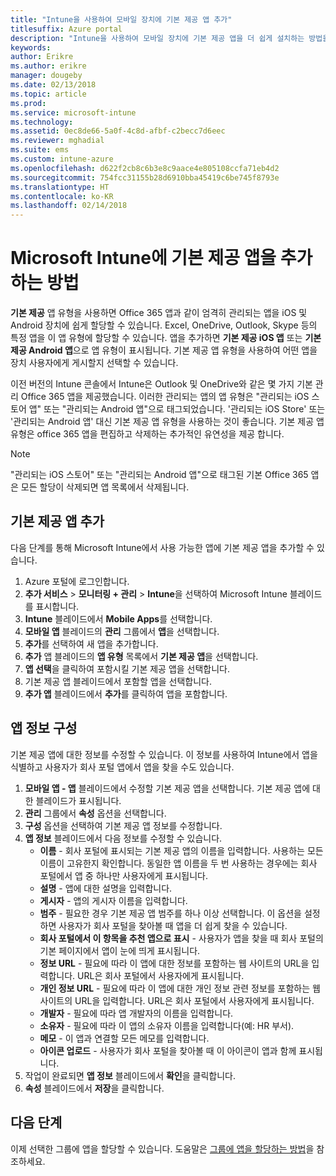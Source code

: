 ```yaml
---
title: "Intune을 사용하여 모바일 장치에 기본 제공 앱 추가"
titlesuffix: Azure portal
description: "Intune을 사용하여 모바일 장치에 기본 제공 앱을 더 쉽게 설치하는 방법을 알아봅니다."
keywords: 
author: Erikre
ms.author: erikre
manager: dougeby
ms.date: 02/13/2018
ms.topic: article
ms.prod: 
ms.service: microsoft-intune
ms.technology: 
ms.assetid: 0ec8de66-5a0f-4c8d-afbf-c2becc7d6eec
ms.reviewer: mghadial
ms.suite: ems
ms.custom: intune-azure
ms.openlocfilehash: d622f2cb8c6b3e8c9aace4e805108ccfa71eb4d2
ms.sourcegitcommit: 754fcc31155b28d6910bba45419c6be745f8793e
ms.translationtype: HT
ms.contentlocale: ko-KR
ms.lasthandoff: 02/14/2018
---
```

# <a name="how-to-add-built-in-apps-to-microsoft-intune"></a>Microsoft Intune에 기본 제공 앱을 추가하는 방법

**기본 제공** 앱 유형을 사용하면 Office 365 앱과 같이 엄격히 관리되는 앱을 iOS 및 Android 장치에 쉽게 할당할 수 있습니다. Excel, OneDrive, Outlook, Skype 등의 특정 앱을 이 앱 유형에 할당할 수 있습니다. 앱을 추가하면 **기본 제공 iOS 앱** 또는 **기본 제공 Android 앱**으로 앱 유형이 표시됩니다. 기본 제공 앱 유형을 사용하여 어떤 앱을 장치 사용자에게 게시할지 선택할 수 있습니다.

 이전 버전의 Intune 콘솔에서 Intune은 Outlook 및 OneDrive와 같은 몇 가지 기본 관리 Office 365 앱을 제공했습니다. 이러한 관리되는 앱의 앱 유형은 "관리되는 iOS 스토어 앱" 또는 "관리되는 Android 앱"으로 태그되었습니다. '관리되는 iOS Store' 또는 '관리되는 Android 앱' 대신 기본 제공 앱 유형을 사용하는 것이 좋습니다. 기본 제공 앱 유형은 office 365 앱을 편집하고 삭제하는 추가적인 유연성을 제공 합니다.

>[!NOTE]
>"관리되는 iOS 스토어" 또는 "관리되는 Android 앱"으로 태그된 기본 Office 365 앱은 모든 할당이 삭제되면 앱 목록에서 삭제됩니다.

## <a name="add-built-in-app"></a>기본 제공 앱 추가

다음 단계를 통해 Microsoft Intune에서 사용 가능한 앱에 기본 제공 앱을 추가할 수 있습니다.
1.  Azure 포털에 로그인합니다.
2.  **추가 서비스** > **모니터링 + 관리** > **Intune**을 선택하여 Microsoft Intune 블레이드를 표시합니다.
3.  **Intune** 블레이드에서 **Mobile Apps**를 선택합니다.
4.  **모바일 앱** 블레이드의 **관리** 그룹에서 **앱**을 선택합니다.
5.  **추가**를 선택하여 새 앱을 추가합니다.
6.  **추가** 앱 블레이드의 **앱 유형** 목록에서 **기본 제공 앱**을 선택합니다.
7.  **앱 선택**을 클릭하여 포함시킬 기본 제공 앱을 선택합니다.
8.  기본 제공 앱 블레이드에서 포함할 앱을 선택합니다.
9.  **추가 앱** 블레이드에서 **추가**를 클릭하여 앱을 포함합니다.


## <a name="configure-app-information"></a>앱 정보 구성

기본 제공 앱에 대한 정보를 수정할 수 있습니다. 이 정보를 사용하여 Intune에서 앱을 식별하고 사용자가 회사 포털 앱에서 앱을 찾을 수도 있습니다.
1.  **모바일 앱 - 앱** 블레이드에서 수정할 기본 제공 앱을 선택합니다. 기본 제공 앱에 대한 블레이드가 표시됩니다.
2.  **관리** 그룹에서 **속성** 옵션을 선택합니다.
3.  **구성** 옵션을 선택하여 기본 제공 앱 정보를 수정합니다.
4.  **앱 정보** 블레이드에서 다음 정보를 수정할 수 있습니다.
    -   **이름** - 회사 포털에 표시되는 기본 제공 앱의 이름을 입력합니다. 사용하는 모든 이름이 고유한지 확인합니다. 동일한 앱 이름을 두 번 사용하는 경우에는 회사 포털에서 앱 중 하나만 사용자에게 표시됩니다.
    -   **설명** - 앱에 대한 설명을 입력합니다. 
    -   **게시자** - 앱의 게시자 이름을 입력합니다.
    -   **범주** - 필요한 경우 기본 제공 앱 범주를 하나 이상 선택합니다. 이 옵션을 설정하면 사용자가 회사 포털을 찾아볼 때 앱을 더 쉽게 찾을 수 있습니다.
    -   **회사 포털에서 이 항목을 추천 앱으로 표시** - 사용자가 앱을 찾을 때 회사 포털의 기본 페이지에서 앱이 눈에 띄게 표시됩니다.
    -   **정보 URL** - 필요에 따라 이 앱에 대한 정보를 포함하는 웹 사이트의 URL을 입력합니다. URL은 회사 포털에서 사용자에게 표시됩니다.
    -   **개인 정보 URL** - 필요에 따라 이 앱에 대한 개인 정보 관련 정보를 포함하는 웹 사이트의 URL을 입력합니다. URL은 회사 포털에서 사용자에게 표시됩니다.
    -   **개발자** - 필요에 따라 앱 개발자의 이름을 입력합니다.
    -   **소유자** - 필요에 따라 이 앱의 소유자 이름을 입력합니다(예: HR 부서).
    -   **메모** - 이 앱과 연결할 모든 메모를 입력합니다.
    -   **아이콘 업로드** - 사용자가 회사 포털을 찾아볼 때 이 아이콘이 앱과 함께 표시됩니다.
3.  작업이 완료되면 **앱 정보** 블레이드에서 **확인**을 클릭합니다.
4.  **속성** 블레이드에서 **저장**을 클릭합니다.

## <a name="next-steps"></a>다음 단계

이제 선택한 그룹에 앱을 할당할 수 있습니다. 도움말은 [그룹에 앱을 할당하는 방법](apps-deploy.md)을 참조하세요.
